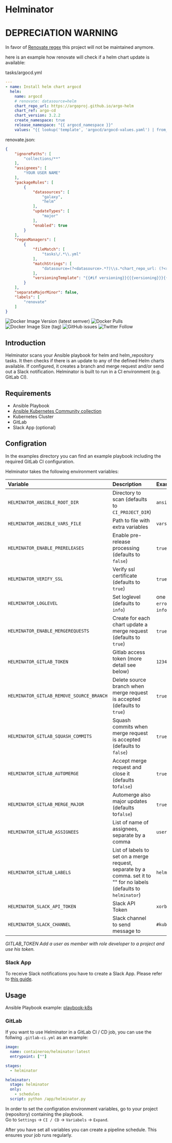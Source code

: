 # Helminator

# DEPRECIATION WARNING

In favor of [Renovate regex](https://docs.renovatebot.com/modules/manager/regex/) this project will not be maintained anymore.

here is an example how renovate will check if a helm chart update is available:

tasks/argocd.yml

```yaml
---
- name: Install helm chart argocd
  helm:
    name: argocd
    # renovate: datasource=helm
    chart_repo_url: https://argoproj.github.io/argo-helm
    chart_ref: argo-cd
    chart_version: 3.2.2
    create_namespace: true
    release_namespace: "{{ argocd_namespace }}"
    values: "{{ lookup('template', 'argocd/argocd-values.yaml') | from_yaml }}"
```

renovate.json:

```json
{
    "ignorePaths": [
        "collections/**"
    ],
    "assignees": [
        "YOUR USER NAME"
    ],
    "packageRules": [
        {
            "datasources": [
                "galaxy",
                "helm"
            ],
            "updateTypes": [
                "major"
            ],
            "enabled": true
        }
    ],
    "regexManagers": [
        {
            "fileMatch": [
                "tasks\/.*\\.yml"
            ],
            "matchStrings": [
                "datasource=(?<datasource>.*?)\\s.*chart_repo_url: (?<registryUrl>.*?)\\s.* chart_ref: (?<depName>.*?)\\s.*?chart_version: (?<currentValue>.*)\\s"
            ],
            "versioningTemplate": "{{#if versioning}}{{{versioning}}}{{else}}semver{{/if}}"
        }
    ],
    "separateMajorMinor": false,
    "labels": [
        "renovate"
    ]
}
```

![Docker Image Version (latest semver)](https://img.shields.io/docker/v/containeroo/helminator?style=flat-square)
![Docker Pulls](https://img.shields.io/docker/pulls/containeroo/helminator?style=flat-square)
![Docker Image Size (tag)](https://img.shields.io/docker/image-size/containeroo/helminator/latest?style=flat-square)
![GitHub issues](https://img.shields.io/github/issues/containeroo/helminator?style=flat-square)
![Twitter Follow](https://img.shields.io/twitter/follow/containeroo?style=social)

## Introduction

Helminator scans your Ansible playbook for helm and helm_repository tasks.
It then checks if there is an update to any of the defined Helm charts available. If configured, it creates a branch and merge request and/or send out a Slack notification.
Helminator is built to run in a CI environment (e.g. GitLab CI).

## Requirements

- Ansible Playbook
- [Ansible Kubernetes Community collection](https://github.com/ansible-collections/community.kubernetes)
- Kubernetes Cluster
- GitLab
- Slack App (optional)

## Configration

In the examples directory you can find an example playbook including the required GitLab CI configuration.

Helminator takes the following environment variables:

| Variable                                 | Description                                                                                                          | Example                                                |
| :--------------------------------------- | :------------------------------------------------------------------------------------------------------------------- | :----------------------------------------------------- |
| `HELMINATOR_ANSIBLE_ROOT_DIR`            | Directory to scan (defaults to `CI_PROJECT_DIR`)                                                                     | `ansible/`                                             |
| `HELMINATOR_ANSIBLE_VARS_FILE`           | Path to file with extra variables                                                                                    | `vars/main.yml`                                        |
| `HELMINATOR_ENABLE_PRERELEASES`          | Enable pre-release processing (defaults to `false`)                                                                  | `true` or `false`                                      |
| `HELMINATOR_VERIFY_SSL`                  | Verify ssl certificate (defaults to `true`)                                                                          | `true` or `false`                                      |
| `HELMINATOR_LOGLEVEL`                    | Set loglevel (defaults to `info`)                                                                                    | one of `critical`, `error`, `warning`, `info`, `debug` |
| `HELMINATOR_ENABLE_MERGEREQUESTS`        | Create for each chart update a merge request (defaults to `true`)                                                    | `true` or `false`                                      |
| `HELMINATOR_GITLAB_TOKEN`                | Gitlab access token (more detail see below)                                                                          | `12345678`                                             |
| `HELMINATOR_GITLAB_REMOVE_SOURCE_BRANCH` | Delete source branch when merge request is accepted (defaults to `true`)                                             | `true` or `false`                                      |
| `HELMINATOR_GITLAB_SQUASH_COMMITS`       | Squash commits when merge request is accepted (defaults to `false`)                                                  | `true` or `false`                                      |
| `HELMINATOR_GITLAB_AUTOMERGE`            | Accept merge request and close it (defaults to`false`)                                                               | `true` or `false`                                      |
| `HELMINATOR_GITLAB_MERGE_MAJOR`          | Automerge also major updates (defaults to`false`)                                                                    | `true` or `false`                                      |
| `HELMINATOR_GITLAB_ASSIGNEES`            | List of name of assignees, separate by a comma                                                                       | `user1,user2`                                          |
| `HELMINATOR_GITLAB_LABELS`               | List of labels to set on a merge request, separate by a comma. set it to "" for no labels (defaults to `helminator`) | `helm,update,k8s`                                      |
| `HELMINATOR_SLACK_API_TOKEN`             | Slack API Token                                                                                                      | `xorb-abc-def`                                         |
| `HELMINATOR_SLACK_CHANNEL`               | Slack channel to send message to                                                                                     | `#kubernetes`                                          |

*GITLAB_TOKEN*
*Add a user as member with role developer to a project and use his token.*

### Slack App

To receive Slack notifications you have to create a Slack App. Please refer to [this guide](https://github.com/slackapi/python-slackclient/blob/master/tutorial/01-creating-the-slack-app.md).

## Usage

Ansible Playbook example: [playbook-k8s](https://github.com/containeroo/playbook-k8s)

### GitLab

If you want to use Helminator in a GitLab CI / CD job, you can use the follwing `.gitlab-ci.yml` as an example:

```yaml
image:
  name: containeroo/helminator:latest
  entrypoint: [""]

stages:
  - helminator

helminator:
  stage: helminator
  only:
    - schedules
  script: python /app/helminator.py
```

In order to set the configration environment variables, go to your project (repository) containing the playbook.  
Go to `Settings` -> `CI / CD` -> `Variabels` -> `Expand`.

After you have set all variables you can create a pipeline schedule. This ensures your job runs regularly.
